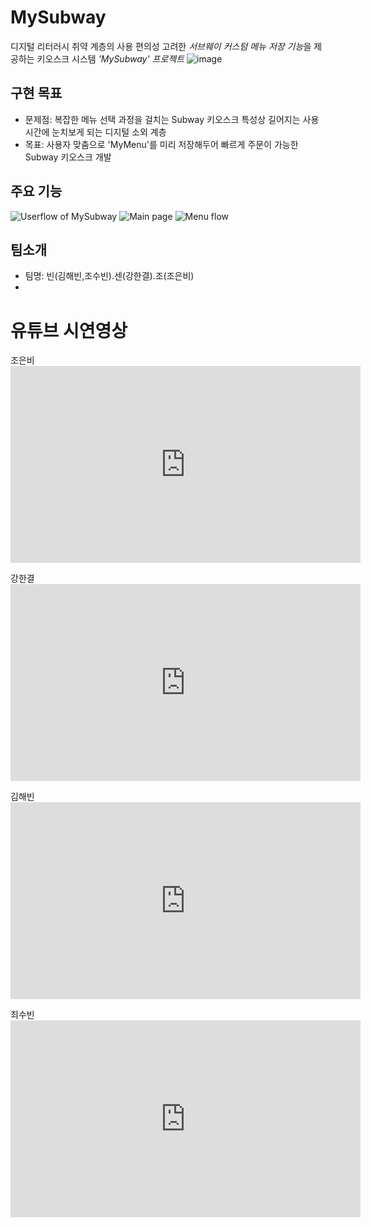 # MySubway
디지털 리터러시 취약 계층의 사용 편의성 고려한 *서브웨이 커스텀 메뉴 저장 기능*을 제공하는 키오스크 시스템 *'MySubway' 프로젝트*
![image](https://github.com/user-attachments/assets/0cfe449b-f914-41b7-87f9-0a7354619bfd)

## 구현 목표
- 문제점: 
복잡한 메뉴 선택 과정을 걸치는 Subway 키오스크 특성상 길어지는 사용 시간에 눈치보게 되는 디지털 소외 계층
- 목표: 
사용자 맞춤으로 'MyMenu'를 미리 저장해두어 빠르게 주문이 가능한 Subway 키오스크 개발

## 주요 기능
![Userflow of MySubway](https://github.com/user-attachments/assets/ec7429c6-afaf-42f3-a258-285b02f02895)
![Main page](https://github.com/user-attachments/assets/9f787196-4c72-4702-8d30-9aca9575ba2e)
![Menu flow](https://github.com/user-attachments/assets/8741df0f-5b7d-40ee-9175-3bc2182c2e44)


## 팀소개
- 팀명: 빈(김해빈,조수빈).센(강한결).조(조은비)
- 





# 유튜브 시연영상
  조은비 <iframe width="560" height="315" src="https://www.youtube.com/embed/Xr7FfoWEbC8?si=ElhrMrPTPJUCM9Tg" title="YouTube video player" frameborder="0" allow="accelerometer; autoplay; clipboard-write; encrypted-media; gyroscope; picture-in-picture; web-share" referrerpolicy="strict-origin-when-cross-origin" allowfullscreen></iframe>
  
강한결 <iframe width="560" height="315" src="https://www.youtube.com/embed/KnwUfM0VdEA?si=M9ExUp2u7w4PdHwV" title="YouTube video player" frameborder="0" allow="accelerometer; autoplay; clipboard-write; encrypted-media; gyroscope; picture-in-picture; web-share" referrerpolicy="strict-origin-when-cross-origin" allowfullscreen></iframe>

김해빈 <iframe width="560" height="315" src="https://www.youtube.com/embed/cuMewaIKWEY?si=Jl7sivmWIPggZA9R" title="YouTube video player" frameborder="0" allow="accelerometer; autoplay; clipboard-write; encrypted-media; gyroscope; picture-in-picture; web-share" referrerpolicy="strict-origin-when-cross-origin" allowfullscreen></iframe>

최수빈 <iframe width="560" height="315" src="https://www.youtube.com/embed/ykLneFlC5XQ?si=jTOLBisB8JdhZTE-" title="YouTube video player" frameborder="0" allow="accelerometer; autoplay; clipboard-write; encrypted-media; gyroscope; picture-in-picture; web-share" referrerpolicy="strict-origin-when-cross-origin" allowfullscreen></iframe>
